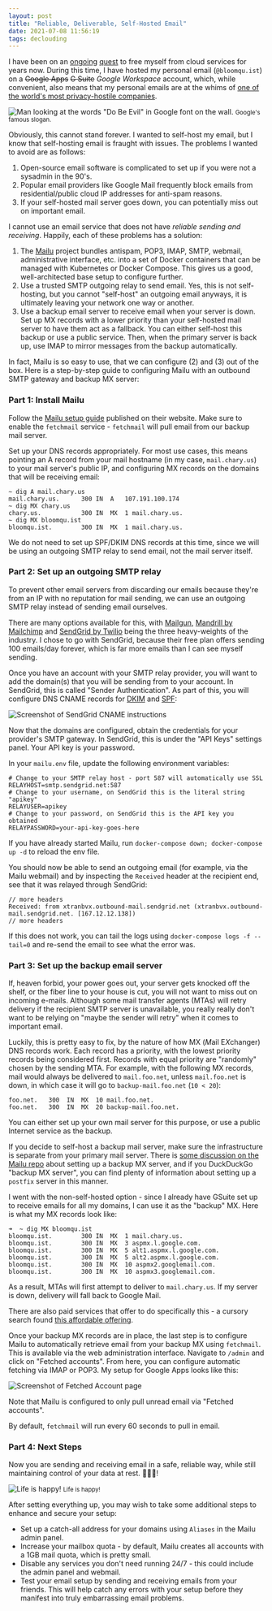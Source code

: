 ```yaml
---
layout: post
title: "Reliable, Deliverable, Self-Hosted Email"
date: 2021-07-08 11:56:19
tags: declouding
---
```


I have been on an [ongoing](/blog/2019/11/site-to-site-wireguard-vpn.html) [quest](/blog/2020/08/pilo-raspberry-pi-lights-out-management.html) to free myself from cloud services for years now. During this time, I have hosted my personal email (`@bloomqu.ist`) on a <strike>Google Apps</strike> <strike>G Suite</strike> <em>Google Workspace</em> account, which, while convenient, also means that my personal emails are at the whims of [one of the world's most privacy-hostile companies](https://en.wikipedia.org/wiki/Privacy_concerns_regarding_Google).

![Man looking at the words "Do Be Evil" in Google font on the wall.](/assets/email/do-be-evil.png)
<small>Google's famous slogan.</small>

Obviously, this cannot stand forever. I wanted to self-host my email, but I know that self-hosting email is fraught with issues. The problems I wanted to avoid are as follows:

1. Open-source email software is complicated to set up if you were not a sysadmin in the 90's.
2. Popular email providers like Google Mail frequently block emails from residential/public cloud IP addresses for anti-spam reasons.
3. If your self-hosted mail server goes down, you can potentially miss out on important email.

I cannot use an email service that does not have *reliable sending and receiving*. Happily, each of these problems has a solution:

1. The [Mailu](https://mailu.io/) project bundles antispam, POP3, IMAP, SMTP, webmail, administrative interface, etc. into a set of Docker containers that can be managed with Kubernetes or Docker Compose. This gives us a good, well-architected base setup to configure further.
2. Use a trusted SMTP outgoing relay to send email. Yes, this is not self-hosting, but you cannot "self-host" an outgoing email anyways, it is ultimately leaving your network one way or another.
3. Use a backup email server to receive email when your server is down. Set up MX records with a lower priority than your self-hosted mail server to have them act as a fallback. You can either self-host this backup or use a public service. Then, when the primary server is back up, use IMAP to mirror messages from the backup automatically.

In fact, Mailu is so easy to use, that we can configure (2) and (3) out of the box. Here is a step-by-step guide to configuring Mailu with an outbound SMTP gateway and backup MX server:

### Part 1: Install Mailu

Follow the [Mailu setup guide](https://mailu.io/1.7/setup.html) published on their website. Make sure to enable the `fetchmail` service - `fetchmail` will pull email from our backup mail server.

Set up your DNS records appropriately. For most use cases, this means pointing an A record from your mail hostname (in my case, `mail.chary.us`) to your mail server's public IP, and configuring MX records on the domains that will be receiving email:

```shell
~ dig A mail.chary.us
mail.chary.us.      300	IN	A	107.191.100.174
~ dig MX chary.us
chary.us.           300	IN	MX	1 mail.chary.us.
~ dig MX bloomqu.ist
bloomqu.ist.        300	IN	MX	1 mail.chary.us.
```

We do not need to set up SPF/DKIM DNS records at this time, since we will be using an outgoing SMTP relay to send email, not the mail server itself.

### Part 2: Set up an outgoing SMTP relay

To prevent other email servers from discarding our emails because they're from an IP with no reputation for mail sending, we can use an outgoing SMTP relay instead of sending email ourselves.

There are many options available for this, with [Mailgun](https://mailgun.com/), [Mandrill by Mailchimp](https://mandrillapp.com/) and [SendGrid by Twilio](https://sendgrid.com/) being the three heavy-weights of the industry. I chose to go with SendGrid, because their free plan offers sending 100 emails/day forever, which is far more emails than I can see myself sending.

Once you have an account with your SMTP relay provider, you will want to add the domain(s) that you will be sending from to your account. In SendGrid, this is called "Sender Authentication". As part of this, you will configure DNS CNAME records for [DKIM](https://en.wikipedia.org/wiki/DomainKeys_Identified_Mail) and [SPF](https://en.wikipedia.org/wiki/Sender_Policy_Framework):

![Screenshot of SendGrid CNAME instructions](/assets/email/sendgrid-dns.png)

Now that the domains are configured, obtain the credentials for your provider's SMTP gateway. In SendGrid, this is under the "API Keys" settings panel. Your API key is your password.

In your `mailu.env` file, update the following environment variables:

```shell
# Change to your SMTP relay host - port 587 will automatically use SSL
RELAYHOST=smtp.sendgrid.net:587
# Change to your username, on SendGrid this is the literal string "apikey"
RELAYUSER=apikey
# Change to your password, on SendGrid this is the API key you obtained
RELAYPASSWORD=your-api-key-goes-here
```

If you have already started Mailu, run `docker-compose down; docker-compose up -d` to reload the env file.

You should now be able to send an outgoing email (for example, via the Mailu webmail) and by inspecting the `Received` header at the recipient end, see that it was relayed through SendGrid:

```
// more headers
Received: from xtranbvx.outbound-mail.sendgrid.net (xtranbvx.outbound-mail.sendgrid.net. [167.12.12.138])
// more headers
```

If this does not work, you can tail the logs using `docker-compose logs -f --tail=0` and re-send the email to see what the error was.

### Part 3: Set up the backup email server

If, heaven forbid, your power goes out, your server gets knocked off the shelf, or the fiber line to your house is cut, you will not want to miss out on incoming e-mails. Although some mail transfer agents (MTAs) will retry delivery if the recipient SMTP server is unavailable, you really really don't want to be relying on "maybe the sender will retry" when it comes to important email.

Luckily, this is pretty easy to fix, by the nature of how MX (*M*ail E*X*changer) DNS records work. Each record has a priority, with the lowest priority records being considered first. Records with equal priority are "randomly" chosen by the sending MTA. For example, with the following MX records, mail would always be delivered to `mail.foo.net`, unless `mail.foo.net` is down, in which case it will go to `backup-mail.foo.net` (`10 < 20`):

```shell
foo.net.   300  IN  MX  10 mail.foo.net.
foo.net.   300  IN  MX  20 backup-mail.foo.net.
```

You can either set up your own mail server for this purpose, or use a public Internet service as the backup.

If you decide to self-host a backup mail server, make sure the infrastructure is separate from your primary mail server. There is [some discussion on the Mailu repo](https://github.com/Mailu/Mailu/issues/591) about setting up a backup MX server, and if you DuckDuckGo "backup MX server", you can find plenty of information about setting up a `postfix` server in this manner.

I went with the non-self-hosted option - since I already have GSuite set up to receive emails for all my domains, I can use it as the "backup" MX. Here is what my MX records look like:

```shell
➜  ~ dig MX bloomqu.ist
bloomqu.ist.		300	IN	MX	1 mail.chary.us.
bloomqu.ist.		300	IN	MX	3 aspmx.l.google.com.
bloomqu.ist.		300	IN	MX	5 alt1.aspmx.l.google.com.
bloomqu.ist.		300	IN	MX	5 alt2.aspmx.l.google.com.
bloomqu.ist.		300	IN	MX	10 aspmx2.googlemail.com.
bloomqu.ist.		300	IN	MX	10 aspmx3.googlemail.com.
```

As a result, MTAs will first attempt to deliver to `mail.chary.us`. If my server is down, delivery will fall back to Google Mail.

There are also paid services that offer to do specifically this - a cursory search found [this affordable offering](https://www.prolateral.com/email-services/backup-smtp/backup-mx.html).

Once your backup MX records are in place, the last step is to configure Mailu to automatically retrieve email from your backup MX using `fetchmail`. This is available via the web administration interface. Navigate to `/admin` and click on "Fetched accounts". From here, you can configure automatic fetching via IMAP or POP3. My setup for Google Apps looks like this:

![Screenshot of Fetched Account page](/assets/email/fetched-account.png)

Note that Mailu is configured to only pull unread email via "Fetched accounts".

By default, `fetchmail` will run every 60 seconds to pull in email.

### Part 4: Next Steps

Now you are sending and receiving email in a safe, reliable way, while still maintaining control of your data at rest. 🎉🎉🎉!

![Life is happy!](/assets/email/life-is-happy.jpg)
<small>Life is happy!</small>

After setting everything up, you may wish to take some additional steps to enhance and secure your setup:

* Set up a catch-all address for your domains using `Aliases` in the Mailu admin panel.
* Increase your mailbox quota - by default, Mailu creates all accounts with a 1GB mail quota, which is pretty small.
* Disable any services you don't need running 24/7 - this could include the admin panel and webmail.
* Test your email setup by sending and receiving emails from your friends. This will help catch any errors with your setup before they manifest into truly embarrassing email problems.